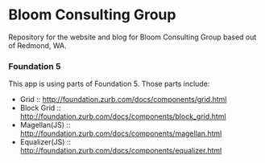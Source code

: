 Bloom Consulting Group
================

Repository for the website and blog for Bloom Consulting Group based out of Redmond, WA.

### Foundation 5

This app is using parts of Foundation 5. Those parts include:

- Grid :: http://foundation.zurb.com/docs/components/grid.html
- Block Grid :: http://foundation.zurb.com/docs/components/block_grid.html
- Magellan(JS) :: http://foundation.zurb.com/docs/components/magellan.html
- Equalizer(JS) :: http://foundation.zurb.com/docs/components/equalizer.html
